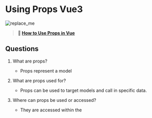 # Using Props Vue3

![replace_me](https://codeworks.blob.core.windows.net/public/assets/img/illustrations/placeholder.svg)

> **📖 [How to Use Props in Vue](https://codeworksacademy.com/fs-student-guide/resources/wk6/02-Props)**

## Questions

1. What are props?
    - Props represent a model

2. What are props used for?
    - Props can be used to target models and call in specific data. 

3. Where can props be used or accessed?
    - They are accessed within the <script> and before return

## Afternoon Assignment Link

**[Repo](https://github.com/ThomF/gifted-v)**

Identify at least 1 takeaway from today's assignment
    -  vue is alot more confusing now then I thought. So many turns I dont know I need to take